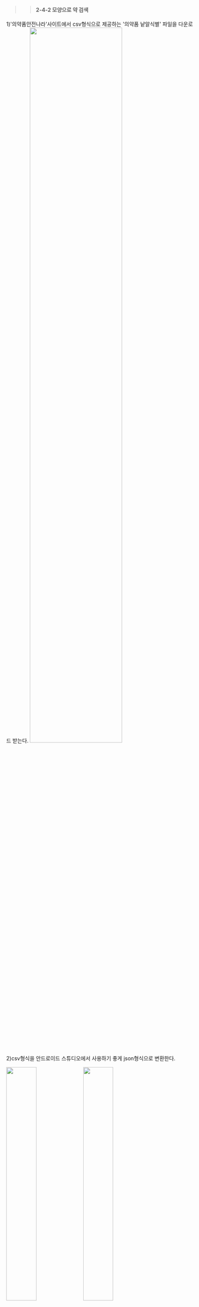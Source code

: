>>#### 2-4-2 모양으로 약 검색   
1)'의약품안전나라'사이트에서 csv형식으로 제공하는 '의약품 낱알식별' 파일을 다운로드 받는다.
<img src="https://user-images.githubusercontent.com/57400913/86558535-9c813580-bf94-11ea-8dac-a6032270ccf8.png" width="70%">   

2)csv형식을 안드로이드 스튜디오에서 사용하기 좋게 json형식으로 변환한다.     
<div>
<img src="https://user-images.githubusercontent.com/57400913/86558548-a2771680-bf94-11ea-9fb8-a8ce03f54e16.png" width="40%">
<img src="https://user-images.githubusercontent.com/57400913/86558552-a4d97080-bf94-11ea-89b7-8f1752c71524.png" width="40%">
</div>
   
3)app폴더 아래에 assets폴더를 생성한 후에 json으로 변환한 파일을 넣어준다.
<img src="https://user-images.githubusercontent.com/57400913/86558778-4234a480-bf95-11ea-82fb-facc8f9ec789.png" width="70%">

4)사용자가 검색한 의약품의 정보들을 저장하기 위한 FormDrug.java 폴더를 생성한다.   
검색한 의약품에 해당하는 품목명, 업소명, 이미지, 분류명, 전문/일반 구분을 사용자에게 제공하기 위해서 getter, setter로 받아오고 불러오기 위함이다.  
~~~java
public class FormDrug {
    //리스트에 띄울 목록
    private String drugName; //품목명
    private String company; // 업소명
    private String image;//이미지 주소
    private String className; //분류명
    private String etcOtcName; // 전문일반구분

    //검색할때 사용, 리스트에 띄우지 않음
    private String shape; //모양
    private String color; //색상
    private String type; //제형
    private String markfront; // 식별 표시 앞
    private String markback; // 식별 표시 뒤

    public String getDrugName() {
        return drugName;
    }

    public void setDrugName(String drugName) {
        this.drugName = drugName;
    }

    public String getCompany() {
        return company;
    }

    public void setCompany(String company) {
        this.company = company;
    }

    public String getImage() {
        return image;
    }

    public void setImage(String image) {
        this.image = image;
    }

    public String getClassName() {
        return className;
    }

    public void setClassName(String className) {
        this.className = className;
    }

    public String getEtcOtcName() {
        return etcOtcName;
    }

    public void setEtcOtcName(String etcOtcName) {
        this.etcOtcName = etcOtcName;
    }



    //////////////모양 검색할때 사용//////////////

    public String getShape() {
        return shape;
    }

    public void setShape(String shape) {
        this.shape = shape;
    }

    public String getColor() {
        return color;
    }

    public void setColor(String color) {
        this.color = color;
    }

    public String getType() {
        return type;
    }

    public void setType(String type) {
        this.type = type;
    }

    public String getMarkfront() {
        return markfront;
    }

    public void setMarkfront(String markfront) {
        this.markfront = markfront;
    }

    public String getMarkback() {
        return markback;
    }

    public void setMarkback(String markback) {
        this.markback = markback;
    }

}
~~~    

5)FormMainActivity.java 폴더를 생성한다.   
색상, 모양, 제형 카테고리에서 사용자가 선택한 것을 처리한다.     
식별자로 검색할 때, 사용자가 검색하기 위해 Edittext에 입력한 값을 처리한다.      
##### 색상, 모양, 제형 버튼을 클릭하기 위한 버튼들 배열로 생성, 초기화
~~~java
public class FormMainActivity extends AppCompatActivity {
    private static final String TAG = "Ma";

    // 각각의 카테고리에서 최종적으로 선택한 것 저장
    private String choosecolor = null; // 선택한 색상 저장
    private String chooseshape = null; // 선택한 모양 저장
    private String choosetype = null; // 선택한 제형 저장
    private String searchmarkfront = null; // 식별자 검색 저장(앞)
    private String searchmarkback = null; // 식별자 검색 저장(뒤)

    //색상 버튼과 관련
    Button[] colorBtn = new Button[16]; //색상 버튼 배열
    Button result_colorbtn; //버튼의 id값 저장
    private String colorbtn_id; //버튼의 id값
    private String thiscolor; // 비교할 색상 값

    //모양 버튼과 관련
    Button[] shapeBtn = new Button[11]; //모양 버튼 배열
    Button result_shapebtn; //버튼의 id값 저장
    private String shapebtn_id; //버튼의 id값
    private String thisshape; // 비교할 색상 값

    //제형 버튼과 관련
    Button[] typeBtn = new Button[4]; //모양 버튼 배열
    Button result_typebtn; //버튼의 id값 저장
    private String typebtn_id; //버튼의 id값
    private String thistype; // 비교할 색상 값
~~~
    
##### 색상 버튼 이벤트
choosecolor는 사용자가 선택한 버튼에 맞는 검색 결과를 보여주기 위한 값을 저장하는 변수이며, thiscolor는 사용자가 누른 버튼의 배경색만 변경해주기 위한 값을 저장하는 변수이다.   

1)사용자가 누른 버튼의 배경색을 하양색으로 변경하고 choosecolor와 thiscolor에 버튼의 text값을 저장한다.   
2)사용자가 버튼을 누를때마다 choosecolor와 thiscolor의 값이 바뀐다.   
3)사용자가 누른 버튼의 색만 변경해주기 위해서 버튼을 누를 때마다 반복문을 이용해서 버튼의 수만큼 각 버튼의 text값과 현재 선택한 값이    choosecolor를 비교해서 값이 다르다면 원래의 색으로 변경해준다.    
4)또, 바로 이 전에 누른 버튼의 text값과 thiscolr의 값을 비교해주어 같다면 배경색을 원래의 색으로 변경해준다.   
~~~java
public void settingColorbtn(){
        for(int i=0; i <colorBtn.length; i++){
            colorbtn_id = "color_btn" + (i+1); //버튼 아이디값 저장
            colorBtn[i] = findViewById(getResources().getIdentifier(colorbtn_id, "id",getPackageName())); //버튼 초기화

        }

        for(Button buttonId : colorBtn){
            buttonId.setOnClickListener(new View.OnClickListener(){
                @Override
                public void onClick(View v) {
                    result_colorbtn = findViewById(v.getId());
                    result_colorbtn.setBackgroundResource(R.drawable.choose_btton); //해당아이디 버튼의 배경색을 바꿈
                    result_colorbtn.setTextColor(Color.WHITE);
                    choosecolor = result_colorbtn.getText().toString(); //선택 색상을 저장

                    //////여기서 for문으로 thiscolor랑 result.getText.toString()비교해서 배경색 다시 바꿔주기
                    Log.e("다음 클릭 후 : ", thiscolor);

                    for(int j=0; j<colorBtn.length; j++){
                        if(!colorBtn[j].getText().toString().equals(choosecolor)) {
                            colorBtn[j].setBackgroundResource(R.drawable.basic_button);
                            colorBtn[j].setTextColor(Color.BLACK);
                        }if(colorBtn[j].getText().toString().equals(thiscolor)){
                            colorBtn[j].setBackgroundResource(R.drawable.basic_button);
                            colorBtn[j].setTextColor(Color.BLACK);
                        }
                    }

                    thiscolor = textcolor.getText().toString();

                }
            });
        }

    }
~~~    
##### 모양 버튼 이벤트   
색상 버튼 이벤트와 동일한 방식으로 버튼의 배경색 처리를 한다.   
~~~java
public void settingShapebtn(){
        for(int i=0; i <shapeBtn.length; i++){
            shapebtn_id = "shape_btn" + (i+1); //버튼 아이디값 저장
            shapeBtn[i] = findViewById(getResources().getIdentifier(shapebtn_id, "id",getPackageName()));
        }

        for(Button buttonId : shapeBtn){
            buttonId.setOnClickListener(new View.OnClickListener(){

                @Override
                public void onClick(View v) {
                    result_shapebtn = findViewById(v.getId());
                    result_shapebtn.setBackgroundResource(R.drawable.choose_btton); //해당아이디 버튼의 배경색을 하양으로 바꿈
                    result_shapebtn.setTextColor(Color.WHITE);
                    chooseshape = result_shapebtn.getText().toString();


                    Log.e("다음 클릭 후 : ", thisshape);

                    for(int j=0; j<shapeBtn.length; j++){
                        if(!shapeBtn[j].getText().toString().equals(chooseshape)) {
                            shapeBtn[j].setBackgroundResource(R.drawable.basic_button);
                            shapeBtn[j].setTextColor(Color.BLACK);
                        }if(shapeBtn[j].getText().toString().equals(thisshape)){
                            shapeBtn[j].setBackgroundResource(R.drawable.basic_button);
                            shapeBtn[j].setTextColor(Color.BLACK);
                        }
                    }

                    //  textcolor.setText(result.getText()); // 선택 색상을 보여줄 textview

                    thisshape = textshape.getText().toString();
                }
            });
        }
    }
~~~   
##### 제형 버튼 이벤트
색상과 모양 버튼의 버튼의 text값과 동일하기 때문에 클릭한 버튼의 text값을 바로 변수에 저장해주었지만   
제형 버튼은 공공데이터에서 제공하는 파일의 형식이 맞추려면 과정이 복잡해진다.    
(ex.정제류 - 나정, 필름코팅정, 서방정, 저작정, 추어블정(저작정), 구강붕해정, 서방성필름코팅정, 장용성필름코팅정, 다층정, 분산정(현탁정))     
1)제형 버튼 중 클릭한 버튼의 text값을 choosetype에 저장한다.   
2)버튼의 text값과 json파일에 저장되어있는 제형의 종류를 공통으로 포함된 문자열을 비교한 후에 다시 choosetype에 모든 종류를 저장한다.   
3)이후에 사용자가 선택한 버튼의 배경색만 변경하는 부분은 위의 색상 이벤트에서 설명한것과 동일하다.   
~~~java
public void settingTypebtn(){
        for(int i=0; i <typeBtn.length; i++){
            typebtn_id = "type_btn" + (i+1); //버튼 아이디값 저장
            typeBtn[i] = findViewById(getResources().getIdentifier(typebtn_id, "id",getPackageName())); //초기화
        }

        for(Button buttonId : typeBtn){
            buttonId.setOnClickListener(new View.OnClickListener(){

                @Override
                public void onClick(View v) {
                    result_typebtn = findViewById(v.getId());
                    result_typebtn.setBackgroundResource(R.drawable.choose_btton); //해당아이디 버튼의 배경색을 하양으로 바꿈
                    result_typebtn.setTextColor(Color.WHITE);
                    choosetype = result_typebtn.getText().toString();

                    if(choosetype.contains("정")){
                        choosetype = "나정, 필름코팅정, 서방정, 저작정, 추어블정(저작정), 구강붕해정, 서방성필름코팅정, 장용성필름코팅정, 다층정, 분산정(현탁정), 정제";
                    }else if(choosetype.contains("경질")){
                        choosetype = "경질캡슐제|산제, 경질캡슐제|과립제, 경질캡슐제|장용성과립제, 스팬슐, 서방성캡슐제|펠렛";
                    }else if(choosetype.contains("연질")){
                        choosetype ="연질캡슐제|현탁상, 연질캡슐제|액상";
                    } else if(choosetype.contains("기타")){
                        choosetype = "껌제, 트로키제";
                    }

                    //texttype.setText(choosetype);

                    Log.e("choosetype ?????", choosetype);
                    Log.e("다음 클릭 후 : ", thistype);

                    for(int j=0; j<typeBtn.length; j++){

                        if(typeBtn[j].getText().toString().contains("정")){
                            if(!choosetype.contains("정")) {
                                typeBtn[j].setBackgroundResource(R.drawable.basic_button);
                                typeBtn[j].setTextColor(Color.BLACK);
                            }
                            if(thisshape.contains("정")) {
                                typeBtn[j].setBackgroundResource(R.drawable.basic_button);
                                typeBtn[j].setTextColor(Color.BLACK);
                            }
                        }else if(typeBtn[j].getText().toString().contains("경질")){
                            if(!choosetype.contains("경질")) {
                                typeBtn[j].setBackgroundResource(R.drawable.basic_button);
                                typeBtn[j].setTextColor(Color.BLACK);
                            }
                            if(thisshape.contains("경질")) {
                                typeBtn[j].setBackgroundResource(R.drawable.basic_button);
                                typeBtn[j].setTextColor(Color.BLACK);
                            }
                        }else if(typeBtn[j].getText().toString().contains("연질")){
                            if(!choosetype.contains("연질")) {
                                typeBtn[j].setBackgroundResource(R.drawable.basic_button);
                                typeBtn[j].setTextColor(Color.BLACK);
                            }
                            if(thisshape.contains("연질")) {
                                typeBtn[j].setBackgroundResource(R.drawable.basic_button);
                                typeBtn[j].setTextColor(Color.BLACK);
                            }
                        }else {
                            if(!choosetype.contains("껌제")) {
                                typeBtn[j].setBackgroundResource(R.drawable.basic_button);
                                typeBtn[j].setTextColor(Color.BLACK);
                            }
                            if(thisshape.contains("제")) {
                                typeBtn[j].setBackgroundResource(R.drawable.basic_button);
                                typeBtn[j].setTextColor(Color.BLACK);
                            }
                        }

                    }

                    //  textcolor.setText(result.getText()); // 선택 색상을 보여줄 textview

                    thistype = texttype.getText().toString();
                }
            });
        }
    }
~~~      

##### 색상, 모양, 제형 버튼 선택 초기화
1)사용자가 선택한 버튼을 초기화하기 위해서 클릭하면 choosecolor, chooseshape, choosetype에 모두 null값이 저장된다.   
2)사용자가 선택해서 하양색으로 변한 배경색 또한 원래의 배경색으로 돌아온다.   
3)초기화 되었다는 Toast가 뜬다.   
~~~java
//초기화 버튼
    public void click_research(View view) {
        choosecolor = null;
        chooseshape = null;
        choosetype = null;

        Toast myToast = Toast.makeText(this.getApplicationContext(),"선택이 초기화 되었습니다.", Toast.LENGTH_SHORT);
        myToast.show();

        for(int i=0; i <colorBtn.length; i++){
            colorBtn[i].setBackgroundColor(Color.WHITE);
            colorBtn[i].setBackgroundResource(R.drawable.basic_button);
            colorBtn[i].setTextColor(Color.BLACK);
        }
        for(int i=0; i <shapeBtn.length; i++){
            shapeBtn[i].setBackgroundColor(Color.WHITE);
            shapeBtn[i].setBackgroundResource(R.drawable.basic_button);
            shapeBtn[i].setTextColor(Color.BLACK);
        }
        for(int i=0; i <typeBtn.length; i++){
            typeBtn[i].setBackgroundColor(Color.WHITE);
            typeBtn[i].setBackgroundResource(R.drawable.basic_button);
            typeBtn[i].setTextColor(Color.BLACK);
        }

    }
}
~~~     
<img src="https://user-images.githubusercontent.com/57400913/86567020-a3647400-bfa5-11ea-8dee-0fdac8278d3d.png" width="40%">   

##### 의약품의 앞, 뒤에 쓰여있는 식별 표시로 검색하기    
1)공공데이터로 제공한 파일에서 식별 표시에 없는 의약품의 경우에는 '-'로 저장되어있다.   
2)사용자가 앞이나 뒤 한 곳만 입력했을때도 올바른 결과를 나오게 하기 위해서 입력된 값의 길이를 체크한 후에 공백이면 searchamarkfront와 serachmarkback에 '-'를 저장해준다.   

~~~java
//식별자 앞 edittext값 초기화, 저장
    public void takeMarkfront(){
        EditText markfront = (EditText) findViewById(R.id.mark_front);
        searchmarkfront = markfront.getText().toString();
        if(searchmarkfront.length() == 0){
            searchmarkfront = null; // 입력된 값이 없을때 '-'로 저장
        }else {
            searchmarkfront=this.searchmarkfront;
        }
    }

    //식별자 뒤 edittext값 초기화, 저장
    public void takeMarkBack(){
        EditText markback = (EditText) findViewById(R.id.mark_Back);
        searchmarkback = markback.getText().toString();
        if(searchmarkback.length() == 0){
            searchmarkback = null;
        }else{
            searchmarkback = this.searchmarkback;
        }
    }
~~~

##### 사용자가 선택 또는 입력한 값을 Intent로 넘겨주기
1)최종적으로 choosecolor, chooseshape, choosetype과 searchmarkfront, searchmarkback에 저장된 값을 FormSearchActivity.java폴더에 Intent로 넘겨준다.    
~~~java
//검색 결과 버튼
    public void click_result(View view) {

        Intent intent = new Intent(getApplicationContext(), FormSearchActivity.class);

        intent.putExtra("choosecolor",choosecolor);
        intent.putExtra("chooseshape",chooseshape);
        intent.putExtra("choosetype",choosetype);


        startActivity(intent.addFlags(FLAG_ACTIVITY_NEW_TASK));
    }

    //식별자 검색 결과 버튼
    public void click_markresult(View view) {

        takeMarkfront(); // 식별자 앞 edit에 입력한 텍스트값 가져오기
        takeMarkBack();

        Intent intent = new Intent(getApplicationContext(), FormSearchActivity.class);
        intent.putExtra("searchmarkfront",searchmarkfront);
        intent.putExtra("searchmarkback", searchmarkback);


        startActivity(intent.addFlags(FLAG_ACTIVITY_NEW_TASK));
    }
~~~
2)FormMainActivity.java 폴더에서 Intent로 넘어온 값과 일치하는 조건들을 Json파일에서 찾아 배열로 저장한 후에 어댑터로 결과를 넘겨주는 과정을 처리할 FormSearchActivity.java 폴더를 생성한다.   
##### 색상, 모양, 제형 버튼으로 검색한 것인지, 식별 표시로 검색한 것인지 구분
구분하여 서로 다른 메서드를 실행해준다.   
~~~java
        if (choosecolor == null && chooseshape == null && choosetype ==null) {
            marksearchJson();
            Log.e("dg","식별자");
        }
        else {
            searchJson();
            Log.e("dg","컬러");
        }
        recyclerView = (RecyclerView)findViewById(R.id.rv_recyclerview);//리사이클러뷰 초기화
        recyclerView.setHasFixedSize(true);//리사이클러뷰 기존 성능 강화

        //리니어레이아웃을 사용하여 리사이클러뷰에 넣어줄것임
        linearLayoutManager = new LinearLayoutManager(this);
        recyclerView.setLayoutManager(linearLayoutManager);

        mAdapter = new FormMyAdapter(getApplicationContext(), list);
        recyclerView.setAdapter(mAdapter);
        mAdapter.notifyDataSetChanged();
~~~
##### 색상, 모양, 제형 버튼으로 검색한 경우
1)세 개의 카테고리 중 한 카테고리에서만 선택해도 올바른 검색 결과를 나오게 하기 위해서 총 7가지 경우로 나누었다.   
2)json파일은 key와 value로 구성되어있는데 사용자가 선택한 값과 일치하는 value값을 찾아 품목명, 제품 이미지, 업소명, 분류명, 전문일반구문 key에 해당하는 value값을 사용자에게 보여주기 위해서 setter에 저장한다.   
 ~~~java
 //json에서 조건에 맞는 것 검색(색상, 모양, 제형) 7가지.
    public void searchJson(){
        try{
            InputStream is = getAssets().open("druglist.json"); //assests파일에 저장된 druglist_final.json 파일 열기
            byte[] buffer = new byte[is.available()];
            is.read(buffer);
            is.close();
            String json = new String(buffer, "UTF-8");

            JSONObject jsonObject = new JSONObject(json);
            JSONArray jsonArray = jsonObject.getJSONArray("druglist"); //json파일에서 의약품리스트의 배열명, jsonArray로 저장

            list = new ArrayList<>();

            for(int i=0; i<jsonArray.length(); i++){
                jsonObject = jsonArray.getJSONObject(i);

                //'색상, 모양, 제형' 선택하고 검색하기(3개의 카테고리 중 하나만 선택 하고 검색 가능)
                //1. 색상만 선택된 경우
                if(choosecolor != null && chooseshape == null && choosetype == null){
                    if ((jsonObject.getString("색상앞").contains(choosecolor))) {
                        FormDrug formDrug = new FormDrug();
                        Log.e("1번 : ", jsonObject.getString("품목명") + jsonObject.getString("색상앞") + jsonObject.getString("의약품제형"));

                        formDrug.setImage(jsonObject.getString("큰제품이미지"));
                        formDrug.setDrugName(jsonObject.getString("품목명"));
                        formDrug.setCompany(jsonObject.getString("업소명"));
                        formDrug.setClassName(jsonObject.getString("분류명"));
                        formDrug.setEtcOtcName(jsonObject.getString("전문일반구분"));

                        list.add(formDrug);
                    }
                }
                //2. 색상 & 모양
                else if(choosecolor != null && chooseshape != null && choosetype == null){
                    if ((jsonObject.getString("색상앞").contains(choosecolor)) && (jsonObject.getString("의약품제형").equals(chooseshape))) {
                        FormDrug formDrug = new FormDrug();
                        Log.e("2번 : ", jsonObject.getString("품목명") + jsonObject.getString("색상앞") + jsonObject.getString("의약품제형") + jsonObject.getString("제형코드명") + jsonObject.getString("표시앞") + jsonObject.getString("표시뒤"));

                        formDrug.setImage(jsonObject.getString("큰제품이미지"));
                        formDrug.setDrugName(jsonObject.getString("품목명"));
                        formDrug.setCompany(jsonObject.getString("업소명"));
                        formDrug.setClassName(jsonObject.getString("분류명"));
                        formDrug.setEtcOtcName(jsonObject.getString("전문일반구분"));
                        list.add(formDrug);
                    }
                } ...
 ~~~   
 <div>
<img src="https://user-images.githubusercontent.com/57400913/86566889-64362300-bfa5-11ea-887c-20be6eb94caf.png" width="40%">
<img src="https://user-images.githubusercontent.com/57400913/86567239-fb02df80-bfa5-11ea-8ea5-f20b52c8ff2b.png" width="40%">
</div>    

 ##### 식별 표시로 검색한 경우
 1)식별 표시 앞, 뒤 중 하나만 입력해도 올바른 검색 결과를 나오게 하기 위해서 3가지 경우로 나누었다.   
 2)해당하는 의약품의 정보를 보여주기 위한 json파싱 방법은 위와 동일하다.   
 ~~~java
 //json에서 조건에 맞는 것 검색(식별자) 3가지.
    public void marksearchJson(){
        try{
            InputStream is = getAssets().open("druglist.json"); //assests파일에 저장된 druglist_final.json 파일 열기
            byte[] buffer = new byte[is.available()];
            is.read(buffer);
            is.close();
            String json = new String(buffer, "UTF-8");

            JSONObject jsonObject = new JSONObject(json);
            JSONArray jsonArray = jsonObject.getJSONArray("druglist"); //json파일에서 의약품리스트의 배열명, jsonArray로 저장

            list = new ArrayList<>();

            for(int i=0; i<jsonArray.length(); i++){
                jsonObject = jsonArray.getJSONObject(i);

                //8. 표시앞만
                if(searchmarkfront != null && searchmarkback == null) { //식별자 앞이 입력됐을 경우
                    if (searchmarkfront.equals(jsonObject.getString("표시앞")))
                    {
                        FormDrug formDrug = new FormDrug();
                        Log.e("8번째 : ", jsonObject.getString("품목명") + jsonObject.getString("색상앞") + jsonObject.getString("의약품제형") + jsonObject.getString("제형코드명") + jsonObject.getString("표시앞") + jsonObject.getString("표시뒤"));
                        formDrug.setImage(jsonObject.getString("큰제품이미지"));
                        formDrug.setDrugName(jsonObject.getString("품목명"));
                        formDrug.setCompany(jsonObject.getString("업소명"));
                        formDrug.setClassName(jsonObject.getString("분류명"));
                        formDrug.setEtcOtcName(jsonObject.getString("전문일반구분"));
                        list.add(formDrug);
                    }

                } //9. 표시 앞 뒤 둘 다 입력
                else if(searchmarkfront != null){ //두개 다 입력
                    if (searchmarkfront.equals(jsonObject.getString("표시앞")) && searchmarkback.equals(jsonObject.getString("표시뒤")))
                    {
                        FormDrug formDrug = new FormDrug();
                        Log.e("9번째 : ", jsonObject.getString("품목명") + jsonObject.getString("색상앞") + jsonObject.getString("의약품제형") + jsonObject.getString("제형코드명") + jsonObject.getString("표시앞") + jsonObject.getString("표시뒤"));
                        formDrug.setImage(jsonObject.getString("큰제품이미지"));
                        formDrug.setDrugName(jsonObject.getString("품목명"));
                        formDrug.setCompany(jsonObject.getString("업소명"));
                        formDrug.setClassName(jsonObject.getString("분류명"));
                        formDrug.setEtcOtcName(jsonObject.getString("전문일반구분"));
                        list.add(formDrug);
                    }
                }//10. 표시뒤만
~~~
 3)list에 배열로 결과를 저장하고 FormMyAdapter.java 폴더를 생성한 후에 넘겨준다.   
 <div>
<img src="https://user-images.githubusercontent.com/57400913/86567351-33a2b900-bfa6-11ea-83b4-d91234e0b060.png" width="40%">
<img src="https://user-images.githubusercontent.com/57400913/86567379-3e5d4e00-bfa6-11ea-95b0-eda7e9152b70.png" width="40%">  
 </div>   
 <div>
<img src="https://user-images.githubusercontent.com/57400913/86567395-43220200-bfa6-11ea-8364-33dfff8e0fdf.png" width="40%">
<img src="https://user-images.githubusercontent.com/57400913/86567408-46b58900-bfa6-11ea-8548-b4da6b0c02c3.png" width="40%">  
</div>   
 ##### 검색 결과 Recyclerview로 띄어주기
 1)비트맵 방식으로 이미지를 띄워주었던 2-4-1 약 이름으로 검색 기능의 !!!!!!!!!!!!!!!!와 다르게 Glide로 이미지를 변환한다. 다른 부분만 다르고 동일하다.     
 2)출력된 리스트 중에 상세보기를 원하는 의약품을 클릭했을 시 보여지는 페이지는 2-4-3 약 상세보기 기능에서 설명한다.   
~~~java
public class FormMyAdapter extends RecyclerView.Adapter<FormMyAdapter.MyViewHolder>{
    private static final String sort = "form";

    private String drugString;
    private ArrayList<FormDrug> mList;
    private LayoutInflater mInflate;
    private Context mContext;
    private String data = null;
    private Intent intent;
    private String searchString;

    FormMyAdapter(Context context, ArrayList<FormDrug> mList) {//생성자를 context와 배열로 초기화해줌
        this.mList = mList;
        this.mInflate = LayoutInflater.from(context);
        this.mContext = context;
    }

    @NonNull
    @Override
    public MyViewHolder onCreateViewHolder(@NonNull ViewGroup parent, int viewType) {
        View view = mInflate.inflate(R.layout.list_item, parent, false);
        final MyViewHolder viewHolder = new MyViewHolder(view);

        //최초 view에 대한 list item에 대한 view를 생성함.
        //이 onBindViewHolder친구한테 실질적으로 매칭해주는 역할을 함.
        return viewHolder;
    }

    @Override
    public void onBindViewHolder(@NonNull final MyViewHolder holder, final int position) {
        Glide.with(holder.itemView)
                .load(mList.get(position).getImage())
                .into(holder.list_image);

        holder.tv_name.setText(mList.get(position).getDrugName());
        holder.tv_company.setText(mList.get(position).getCompany());
        holder.tv_className.setText(mList.get(position).getClassName());
        holder.tv_etcOtcName.setText(mList.get(position).getEtcOtcName());

        //해당하는 holder를 눌렀을 때 intent를 이용해서 상세정보 페이지로 넘겨줌
        holder.itemView.setOnClickListener(new View.OnClickListener() {
            @Override
            public void onClick(View view) {

                new Thread(new Runnable() { //파싱을 이용했기 때문에 스레드가 필요하다. 오래 걸리기 때문에 background에서 처리해줘야함
                    @Override
                    public void run() {

                        // TODO Auto-generated method stub
                        //알고싶은 약의 상세정보를 누르면 그 약의 이름을 받아와 다시 파싱을 시작함
                        //그렇기 때문에 약의 이름을 drugString에 저장해준 후 그 이름을 getXmlData()의 메서드로 넘겨줌
                        drugString = mList.get(position).getDrugName();
                        data = getXmlData(drugString);//drugString에 해당하는 데이터를 string형식으로 가져와 data변수에 저장해줌

                        intent = new Intent(mContext, LookupActivity.class);//intent를 초기화해주는 코드


                        //앞에는 key값, 뒤에는 실제 값
                        intent.putExtra("Drug", drugString);//drug의 이름을 넘겨줌
                        intent.putExtra("data", data);//파싱한 데이터들을 "data"의 키로 넘겨줌
                        intent.putExtra("image", mList.get(position).getImage());
                        intent.putExtra("sort", sort);


                        //전체의 intent를 실제로 넘겨주는 코드.
                        mContext.startActivity(intent.addFlags(FLAG_ACTIVITY_NEW_TASK));
                    }
                }).start();
            }

        });

    }

    @Override
    public int getItemCount() {
        return (mList != null ? mList.size() : 0);
    }

    public static class MyViewHolder extends RecyclerView.ViewHolder {

        public ImageView list_image;
        public TextView tv_name;
        public TextView tv_company;
        public TextView tv_etcOtcName;
        public TextView tv_className;
        public View mView;

        public MyViewHolder(@NonNull View itemView) {
            super(itemView);
            mView = itemView;
            list_image = itemView.findViewById(R.id.list_image);  // 이름 list_image??
            tv_name = itemView.findViewById(R.id.tv_name);
            tv_company = itemView.findViewById(R.id.tv_company);
            tv_etcOtcName = itemView.findViewById(R.id.tv_etcOtcName);
            tv_className = itemView.findViewById(R.id.tv_className);
        }
    }
~~~
  
    

